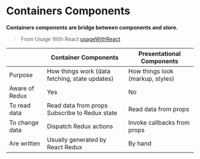 # Containers Components

**Containers components are bridge between components and store.**

> From Usage With React [usageWithReact]

|                |              Container Components               |     Presentational Components    
| -------------- | ----------------------------------------------- | ---------------------------------
| Purpose        |	How things work (data fetching, state updates) | How things look (markup, styles)
| Aware of Redux |	Yes                                            | No
| To read data   |	Read data from props	Subscribe to Redux state | Read data from props
| To change data |	Dispatch Redux actions                         | Invoke callbacks from props
| Are written    |	Usually generated by React Redux               | By hand


[//]: #
   [usageWithReact]: http://redux.js.org/docs/basics/UsageWithReact.html

